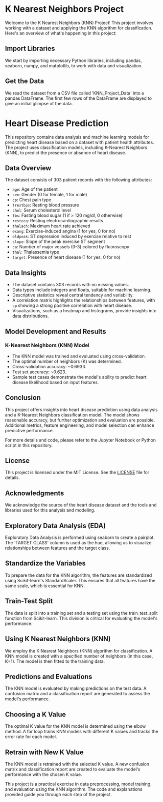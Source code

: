 # K Nearest Neighbors Project

Welcome to the K Nearest Neighbors (KNN) Project! This project involves working with a dataset and applying the KNN algorithm for classification. Here's an overview of what's happening in this project:

## Import Libraries

We start by importing necessary Python libraries, including pandas, seaborn, numpy, and matplotlib, to work with data and visualization.

## Get the Data

We read the dataset from a CSV file called 'KNN_Project_Data' into a pandas DataFrame. The first few rows of the DataFrame are displayed to give an initial glimpse of the data.

# Heart Disease Prediction

This repository contains data analysis and machine learning models for predicting heart disease based on a dataset with patient health attributes. The project uses classification models, including K-Nearest Neighbors (KNN), to predict the presence or absence of heart disease.

## Data Overview

The dataset consists of 303 patient records with the following attributes:
- `age`: Age of the patient
- `sex`: Gender (0 for female, 1 for male)
- `cp`: Chest pain type
- `trestbps`: Resting blood pressure
- `chol`: Serum cholesterol level
- `fbs`: Fasting blood sugar (1 if > 120 mg/dl, 0 otherwise)
- `restecg`: Resting electrocardiographic results
- `thalach`: Maximum heart rate achieved
- `exang`: Exercise-induced angina (1 for yes, 0 for no)
- `oldpeak`: ST depression induced by exercise relative to rest
- `slope`: Slope of the peak exercise ST segment
- `ca`: Number of major vessels (0-3) colored by fluoroscopy
- `thal`: Thalassemia type
- `target`: Presence of heart disease (1 for yes, 0 for no)

## Data Insights

- The dataset contains 303 records with no missing values.
- Data types include integers and floats, suitable for machine learning.
- Descriptive statistics reveal central tendency and variability.
- A correlation matrix highlights the relationships between features, with `cp` showing a strong positive correlation with heart disease.
- Visualizations, such as a heatmap and histograms, provide insights into data distributions.

## Model Development and Results

### K-Nearest Neighbors (KNN) Model

- The KNN model was trained and evaluated using cross-validation.
- The optimal number of neighbors (K) was determined.
- Cross-validation accuracy: ~0.6933.
- Test set accuracy: ~0.623.
- Sample test cases demonstrate the model's ability to predict heart disease likelihood based on input features.

## Conclusion

This project offers insights into heart disease prediction using data analysis and a K-Nearest Neighbors classification model. The model shows reasonable accuracy, but further optimization and evaluation are possible. Additional metrics, feature engineering, and model selection can enhance predictive performance.

For more details and code, please refer to the Jupyter Notebook or Python script in this repository.

## License

This project is licensed under the MIT License. See the [LICENSE](LICENSE) file for details.

## Acknowledgments

We acknowledge the source of the heart disease dataset and the tools and libraries used for this analysis and modeling.


## Exploratory Data Analysis (EDA)

Exploratory Data Analysis is performed using seaborn to create a pairplot. The 'TARGET CLASS' column is used as the hue, allowing us to visualize relationships between features and the target class.

## Standardize the Variables

To prepare the data for the KNN algorithm, the features are standardized using Scikit-learn's StandardScaler. This ensures that all features have the same scale, which is essential for KNN.

## Train-Test Split

The data is split into a training set and a testing set using the train_test_split function from Scikit-learn. This division is critical for evaluating the model's performance.

## Using K Nearest Neighbors (KNN)

We employ the K Nearest Neighbors (KNN) algorithm for classification. A KNN model is created with a specified number of neighbors (in this case, K=1). The model is then fitted to the training data.

## Predictions and Evaluations

The KNN model is evaluated by making predictions on the test data. A confusion matrix and a classification report are generated to assess the model's performance.

## Choosing a K Value

The optimal K value for the KNN model is determined using the elbow method. A for loop trains KNN models with different K values and tracks the error rate for each model.

## Retrain with New K Value

The KNN model is retrained with the selected K value. A new confusion matrix and classification report are created to evaluate the model's performance with the chosen K value.

This project is a practical exercise in data preprocessing, model training, and evaluation using the KNN algorithm. The code and explanations provided guide you through each step of the project.
